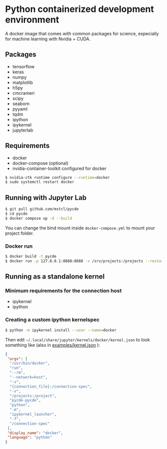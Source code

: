 # Python containerized development environment

A docker image that comes with common packages for science, especially for
machine learning with Nvidia + CUDA.

## Packages

- tensorflow
- keras
- numpy
- matplotlib
- h5py
- cmcrameri
- scipy
- seaborn
- pyyaml
- tqdm
- ipython
- ipykernel
- jupyterlab

## Requirements

- docker
- docker-compose (optional)
- nvidia-container-toolkit configured for docker

```sh
$ nvidia-ctk runtime configure --runtime=docker
$ sudo systemctl restart docker
```

## Running with Jupyter Lab

```sh
$ git pull github.com/mstcl/pycde
$ cd pycde
$ docker compose up -d --build
```

You can change the bind mount inside `docker-compose.yml` to mount your project
folder.

### Docker run

```sh
$ docker build -t pycde
$ docker run -p 127.0.0.1:8888:8888 -v /srv/projects:/projects --restart unless-stopped --security-opt=no-new-privileges --log-opt max-size=1g --gpus 1 pycde
```

## Running as a standalone kernel

### Minimum requirements for the connection host

- ipykernel
- ipython

### Creating a custom ipython kernelspec

```sh
$ python -m ipykernel install --user --name=docker
```

Then edit `~/.local/share/jupyter/kernels/docker/kernel.json` to look something
like (also in [examples/kernel.json](./examples/kernel.json) ):

```json
{
 "argv": [
  "/usr/bin/docker",
  "run",
  "--rm",
  "--network=host",
  "-v",
  "{connection_file}:/connection-spec",
  "-v",
  "/projects:/project",
  "pycde-pycde",
  "python",
  "-m",
  "ipykernel_launcher",
  "-f",
  "/connection-spec"
 ],
 "display_name": "docker",
 "language": "python"
}
```
